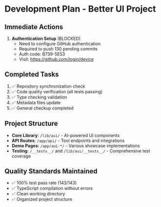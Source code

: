 # Development Plan - Better UI Project

## Immediate Actions
1. **Authentication Setup** (BLOCKED)
   - Need to configure GitHub authentication
   - Required to push 130 pending commits
   - Auth code: B739-5E53
   - Visit: https://github.com/login/device

## Completed Tasks
1. ✅ Repository synchronization check
2. ✅ Code quality verification (all tests passing)
3. ✅ Type checking validation
4. ✅ Metadata files update
5. ✅ General checkup completed

## Project Structure
- **Core Library**: `/lib/aui/` - AI-powered UI components
- **API Routes**: `/app/api/` - Tool endpoints and integrations
- **Demo Pages**: `/app/aui-*/` - Various showcase implementations
- **Testing**: `/__tests__/` and `/lib/aui/__tests__/` - Comprehensive test coverage

## Quality Standards Maintained
- ✅ 100% test pass rate (143/143)
- ✅ TypeScript compilation without errors
- ✅ Clean working directory
- ✅ Organized project structure